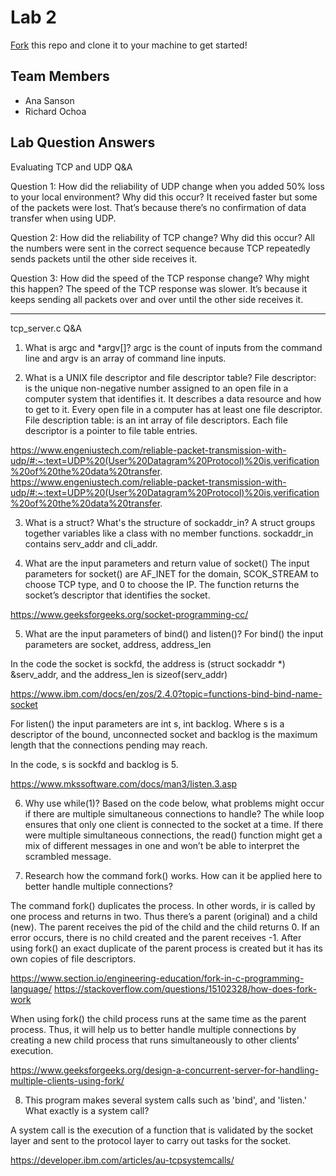 # Lab 2
[Fork](https://docs.github.com/en/get-started/quickstart/fork-a-repo) this repo and clone it to your machine to get started!

## Team Members
- Ana Sanson
- Richard Ochoa

## Lab Question Answers

Evaluating TCP and UDP Q&A

Question 1: How did the reliability of UDP change when you added 50% loss to your local
environment? Why did this occur?
It received faster but some of the packets were lost. That’s because there’s no confirmation of data transfer when using UDP. 

Question 2: How did the reliability of TCP change? Why did this occur?
All the numbers were sent in the correct sequence because TCP repeatedly sends packets until the other side receives it.


Question 3: How did the speed of the TCP response change? Why might this happen?
The speed of the TCP response was slower. It’s because it keeps sending all packets over and over until the other side receives it. 


----------------------------------------------------------------------------------------------------------------------------------------------------------

tcp_server.c Q&A

1. What is argc and *argv[]?
argc is the count of inputs from the command line and argv is an array of command line inputs.

2. What is a UNIX file descriptor and file descriptor table?
File descriptor: is the unique non-negative number assigned to an open file in a computer system that identifies it. It describes a data resource and how to get to it. Every open file in a computer has at least one file descriptor. 
File description table: is an int array of file descriptors. Each file descriptor is a pointer to file table entries. 

https://www.engeniustech.com/reliable-packet-transmission-with-udp/#:~:text=UDP%20(User%20Datagram%20Protocol)%20is,verification%20of%20the%20data%20transfer.
https://www.engeniustech.com/reliable-packet-transmission-with-udp/#:~:text=UDP%20(User%20Datagram%20Protocol)%20is,verification%20of%20the%20data%20transfer.


3. What is a struct? What's the structure of sockaddr_in?
A struct groups together variables like a class with no member functions. sockaddr_in contains serv_addr and cli_addr.

4. What are the input parameters and return value of socket()
The input parameters for socket() are AF_INET for the domain, SCOK_STREAM to choose TCP type, and 0 to choose the IP. The function returns the socket’s descriptor that identifies the socket.

https://www.geeksforgeeks.org/socket-programming-cc/ 

5. What are the input parameters of bind() and listen()?
For bind() the input parameters are socket, address, address_len

In the code the socket is sockfd, the address is (struct sockaddr *) &serv_addr, and the address_len is sizeof(serv_addr)

https://www.ibm.com/docs/en/zos/2.4.0?topic=functions-bind-bind-name-socket

For listen() the input parameters are int s, int backlog. Where s is a descriptor of the bound, unconnected socket and backlog is the maximum length that the connections pending may reach.

In the code, s is sockfd and backlog is 5. 

https://www.mkssoftware.com/docs/man3/listen.3.asp


6.  Why use while(1)? Based on the code below, what problems might occur if there are multiple simultaneous connections to handle?
	The while loop ensures that only one client is connected to the socket at a time. If there were multiple simultaneous connections, the read() function might get a mix of different messages in one and won’t be able to interpret the scrambled message.


7. Research how the command fork() works. How can it be applied here to better handle multiple connections?

The command fork() duplicates the process. In other words, ir is called by one process and returns in two. Thus there’s a parent (original) and a child (new). The parent receives the pid of the child and the child returns 0. If an error occurs, there is no child created and the parent receives -1. After using fork() an exact duplicate of the parent process is created but it has its own copies of file descriptors. 

https://www.section.io/engineering-education/fork-in-c-programming-language/
https://stackoverflow.com/questions/15102328/how-does-fork-work

When using fork() the child process runs at the same time as the parent process. Thus, it will help us to better handle multiple connections by creating a new child process that runs simultaneously to other clients’ execution. 

https://www.geeksforgeeks.org/design-a-concurrent-server-for-handling-multiple-clients-using-fork/


8. This program makes several system calls such as 'bind', and 'listen.' What exactly is a system call?

A system call is the execution of a function that is validated by the socket layer and sent to the protocol layer to carry out tasks for the socket.

https://developer.ibm.com/articles/au-tcpsystemcalls/ 

























